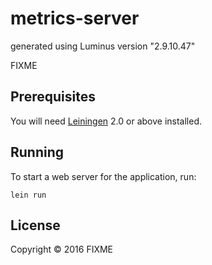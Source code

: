# metrics-server

generated using Luminus version "2.9.10.47"

FIXME

## Prerequisites

You will need [Leiningen][1] 2.0 or above installed.

[1]: https://github.com/technomancy/leiningen

## Running

To start a web server for the application, run:

    lein run

## License

Copyright © 2016 FIXME
